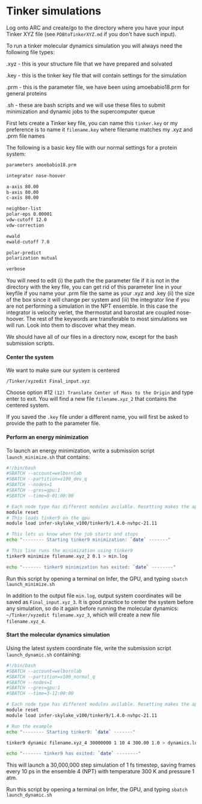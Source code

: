# Tinker simulations

Log onto ARC and create/go to the directory where you have your input Tinker XYZ file (see `PDBtoTinkerXYZ.md` if you don't have such input). 


To run a tinker molecular dynamics simulation you will always need the following file types: 

.xyz - this is your structure file that we have prepared and solvated

.key - this is the tinker key file that will contain settings for the simulation

.prm - this is the parameter file, we have been using amoebabio18.prm for general proteins

.sh - these are bash scripts and we will use these files to submit minimization and dynamic jobs to the supercomputer queue



First lets create a Tinker key file, you can name this `tinker.key` or my preference is to name it `filename.key` where filename matches my .xyz and .prm file names 

The following is a basic key file with our normal settings for a protein system:

```sh
parameters amoebabio18.prm 

integrator nose-hoover

a-axis 80.00 
b-axis 80.00
c-axis 80.00

neighbor-list
polar-eps 0.00001
vdw-cutoff 12.0
vdw-correction

ewald
ewald-cutoff 7.0

polar-predict
polarization mutual

verbose
```

You will need to edit (i) the path the the parameter file if it is not in the directory with the key file, you can get rid of this parameter line in your keyfile if you name your .prm file the same as your .xyz and .key (ii) the size of the box since it will change per system and (iii) the integrator line if you are not performing a simulation in the NPT ensemble. In this case the integrator is velocity verlet, the thermostat and barostat are coupled nose-hoover. The rest of the keywords are transferable to most simulations we will run. Look into them to discover what they mean.

We should have all of our files in a directory now, except for the bash submission scripts. 

#### Center the system

We want to make sure our system is centered

`/Tinker/xyzedit Final_input.xyz`


Choose option #12 `(12) Translate Center of Mass to the Origin` and type enter to exit. You will find a new file `filename.xyz_2` that contains the centered system. 

If you saved the `.key` file under a different name, you will first be asked to provide the path to the parameter file. 


#### Perform an energy minimization

To launch an energy minimization, write a submission script `launch_minimize.sh` that contains:

```sh
#!/bin/bash
#SBATCH --account=welbornlab
#SBATCH --partition=v100_dev_q
#SBATCH --nodes=1
#SBATCH --gres=gpu:1
#SBATCH --time=0-01:00:00

# Each node type has different modules avilable. Resetting makes the appropriate stack available
module reset
# This loads tinker9 on the gpu
module load infer-skylake_v100/tinker9/1.4.0-nvhpc-21.11

# This lets us know when the job starts and stops 
echo "-------- Starting tinker9 minimization: `date` -------"

# This line runs the minimization using tinker9
tinker9 minimize filename.xyz_2 0.1 > min.log

echo "------- tinker9 minimization has exited: `date` --------"
```

Run this script by opening a terminal on Infer, the GPU, and typing `sbatch launch_minimize.sh`

In addition to the output file `min.log`, output system coordinates will be saved as `Final_input.xyz_3`. It is good practice to center the system before any simulation, so do it again before running the molecular dynamics:
`~/Tinker/xyzedit filename.xyz_3`, which will create a new file `filename.xyz_4`.

####  Start the molecular dynamics simulation
Using the latest system coordinate file, write the submission script `launch_dynamic.sh` containing:

```sh
#!/bin/bash
#SBATCH --account=welbornlab
#SBATCH --partition=v100_normal_q
#SBATCH --nodes=1
#SBATCH --gres=gpu:1
#SBATCH --time=3-12:00:00

# Each node type has different modules avilable. Resetting makes the appropriate stack available
module reset
module load infer-skylake_v100/tinker9/1.4.0-nvhpc-21.11

# Run the example
echo "-------- Starting tinker9: `date` -------"

tinker9 dynamic filename.xyz_4 30000000 1 10 4 300.00 1.0 > dynamics.log

echo "------- tinker9 has exited: `date` --------"
```

This will launch a 30,000,000 step simulation of 1 fs timestep, saving frames every 10 ps in the ensemble 4 (NPT) with temperature 300 K and pressure 1 atm. 

Run this script by opening a terminal on Infer, the GPU, and typing `sbatch launch_dynamic.sh`

